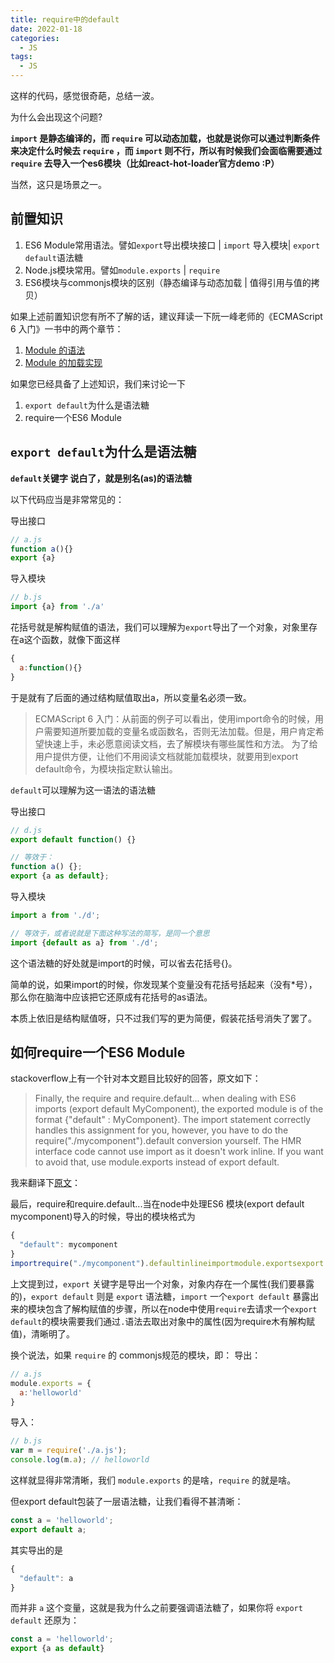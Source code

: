 ```yaml
---
title: require中的default
date: 2022-01-18
categories:
  - JS
tags:
  - JS
---
```


这样的代码，感觉很奇葩，总结一波。

为什么会出现这个问题?

**`import` 是静态编译的，而 `require` 可以动态加载，也就是说你可以通过判断条件来决定什么时候去 `require` ，而 `import` 则不行，所以有时候我们会面临需要通过`require` 去导入一个es6模块（比如react-hot-loader官方demo :P）**

当然，这只是场景之一。

## 前置知识

1. ES6 Module常用语法。譬如`export`导出模块接口 | `import` 导入模块| `export default`语法糖
2. Node.js模块常用。譬如`module.exports` | `require`
3. ES6模块与commonjs模块的区别（静态编译与动态加载 | 值得引用与值的拷贝）

如果上述前置知识您有所不了解的话，建议拜读一下阮一峰老师的《ECMAScript 6 入门》一书中的两个章节：

1. [Module 的语法](https://link.jianshu.com/?t=http%3A%2F%2Fes6.ruanyifeng.com%2F%23docs%2Fmodule)
2. [Module 的加载实现](https://link.jianshu.com/?t=http%3A%2F%2Fes6.ruanyifeng.com%2F%23docs%2Fmodule-loader)

如果您已经具备了上述知识，我们来讨论一下

1. `export default`为什么是语法糖
2. require一个ES6 Module

## `export default`为什么是语法糖

**`default`关键字 说白了，就是别名(as)的语法糖**

以下代码应当是非常常见的：

导出接口

```js
// a.js
function a(){}
export {a}
```

 

导入模块

```js
// b.js
import {a} from './a'
```

 

花括号就是解构赋值的语法，我们可以理解为`export`导出了一个对象，对象里存在a这个函数，就像下面这样

```js
{
  a:function(){}
}
```

 

于是就有了后面的通过结构赋值取出a，所以变量名必须一致。

> ECMAScript 6 入门：从前面的例子可以看出，使用import命令的时候，用户需要知道所要加载的变量名或函数名，否则无法加载。但是，用户肯定希望快速上手，未必愿意阅读文档，去了解模块有哪些属性和方法。
> 为了给用户提供方便，让他们不用阅读文档就能加载模块，就要用到export default命令，为模块指定默认输出。

`default`可以理解为这一语法的语法糖

导出接口

```js
// d.js
export default function() {}

// 等效于：
function a() {};
export {a as default};
```

 

导入模块

```js
import a from './d';

// 等效于，或者说就是下面这种写法的简写，是同一个意思
import {default as a} from './d';
```

 

这个语法糖的好处就是import的时候，可以省去花括号{}。

简单的说，如果import的时候，你发现某个变量没有花括号括起来（没有*号），那么你在脑海中应该把它还原成有花括号的as语法。

本质上依旧是结构赋值呀，只不过我们写的更为简便，假装花括号消失了罢了。

## 如何require一个ES6 Module

stackoverflow上有一个针对本文题目比较好的回答，原文如下：

> Finally, the require and require.default... when dealing with ES6 imports (export default MyComponent), the exported module is of the format {"default" : MyComponent}. The import statement correctly handles this assignment for you, however, you have to do the require("./mycomponent").default conversion yourself. The HMR interface code cannot use import as it doesn't work inline. If you want to avoid that, use module.exports instead of export default.

我来翻译下[原文](https://link.jianshu.com/?t=https%3A%2F%2Fstackoverflow.com%2Fquestions%2F43247696%2Fjavascript-require-vs-require-default)：

最后，require和require.default...当在node中处理ES6 模块(export default mycomponent)导入的时候，导出的模块格式为

```js
{
  "default": mycomponent
}
importrequire("./mycomponent").defaultinlineimportmodule.exportsexport default
```

上文提到过，`export` 关键字是导出一个对象，对象内存在一个属性(我们要暴露的)，`export default` 则是 `export` 语法糖，`import` 一个`export default` 暴露出来的模块包含了解构赋值的步骤，所以在node中使用`require`去请求一个`export default`的模块需要我们通过`.`语法去取出对象中的属性(因为require木有解构赋值)，清晰明了。

换个说法，如果 `require` 的 commonjs规范的模块，即：
导出：

```js
// a.js
module.exports = {
  a:'helloworld'
}
```

 

导入：

```js
// b.js
var m = require('./a.js');
console.log(m.a); // helloworld
```

 

这样就显得非常清晰，我们 `module.exports` 的是啥，`require` 的就是啥。

但export default包装了一层语法糖，让我们看得不甚清晰：

```js
const a = 'helloworld';
export default a;
```

其实导出的是

```js
{
  "default": a
}
```

 

而并非 `a` 这个变量，这就是我为什么之前要强调语法糖了，如果你将 `export default` 还原为：

```js
const a = 'helloworld';
export {a as default}
```
